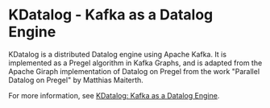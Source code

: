 # KDatalog - Kafka as a Datalog Engine

KDatalog is a distributed Datalog engine using Apache Kafka.  It is implemented as a Pregel algorithm in Kafka Graphs, and is adapted from the Apache Giraph implementation of Datalog on Pregel from the work "Parallel Datalog on Pregel" by Matthias Maiterth.  

For more information, see [KDatalog: Kafka as a Datalog Engine]( https://yokota.blog/2018/10/10/kdatalog-kafka-as-a-datalog-engine/).

